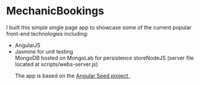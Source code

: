 MechanicBookings
================

I built this simple single page app to showcase some of the current popular front-end technologies including:

<ul>
<li>AngularJS</li>
<li>Jasmine for unit testing</li
<li>MongoDB hosted on MongoLab for persistence store</li
<li>NodeJS (server file located at scripts/webs-server.js)</li
</ul>

The app is based on the <a href='https://github.com/angular/angular-seed'> Angular Seed project </a>.
